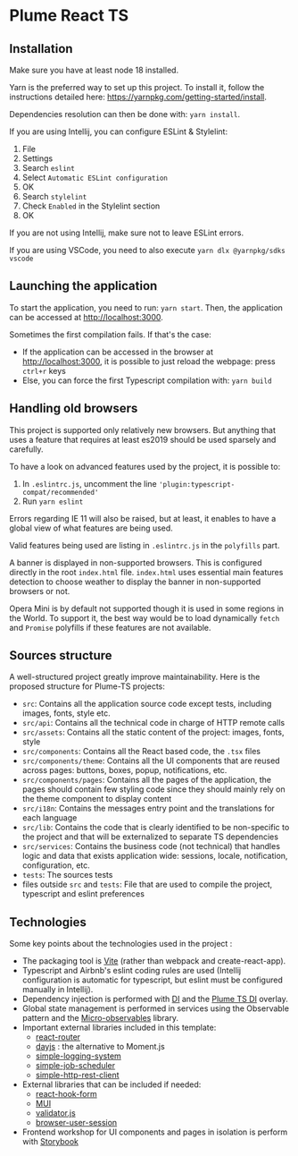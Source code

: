 Plume React TS
====================

Installation
------------
Make sure you have at least node 18 installed.

Yarn is the preferred way to set up this project. To install it, follow the instructions detailed here: <https://yarnpkg.com/getting-started/install>.

Dependencies resolution can then be done with: `yarn install`.

If you are using Intellij, you can configure ESLint & Stylelint:
1. File
2. Settings
3. Search `eslint`
4. Select `Automatic ESLint configuration`
5. OK
6. Search `stylelint`
7. Check `Enabled` in the Stylelint section
8. OK

If you are not using Intellij, make sure not to leave ESLint errors.

If you are using VSCode, you need to also execute `yarn dlx @yarnpkg/sdks vscode`

Launching the application
-------------------------
To start the application, you need to run: `yarn start`.
Then, the application can be accessed at <http://localhost:3000>.

Sometimes the first compilation fails.
If that's the case:
- If the application can be accessed in the browser at <http://localhost:3000>, it is possible to just reload the webpage: press `ctrl+r` keys
- Else, you can force the first Typescript compilation with: `yarn build`

Handling old browsers
---------------------
This project is supported only relatively new browsers.
But anything that uses a feature that requires at least es2019 should be used sparsely and carefully.

To have a look on advanced features used by the project, it is possible to:
1. In `.eslintrc.js`, uncomment the line `'plugin:typescript-compat/recommended'`
2. Run `yarn eslint`

Errors regarding IE 11 will also be raised, but at least, it enables to have a global view of what features are being
used.

Valid features being used are listing in `.eslintrc.js` in the `polyfills` part.

A banner is displayed in non-supported browsers. This is configured directly in the root `index.html` file.
`index.html` uses essential main features detection to choose weather to display the banner in non-supported browsers
or not.

Opera Mini is by default not supported though it is used in some regions in the World. To support it, the best way
would be to load dynamically `fetch` and `Promise` polyfills if these features are not available.

Sources structure
-----------------
A well-structured project greatly improve maintainability.
Here is the proposed structure for Plume-TS projects:

- `src`: Contains all the application source code except tests, including images, fonts, style etc.
- `src/api`: Contains all the technical code in charge of HTTP remote calls
- `src/assets`: Contains all the static content of the project: images, fonts, style
- `src/components`: Contains all the React based code, the `.tsx` files
- `src/components/theme`: Contains all the UI components that are reused across pages: buttons, boxes, popup, notifications, etc.
- `src/components/pages`: Contains all the pages of the application, the pages should contain few styling code since they should mainly rely on the theme component to display content
- `src/i18n`: Contains the messages entry point and the translations for each language
- `src/lib`: Contains the code that is clearly identified to be non-specific to the project and that will be externalized to separate TS dependencies
- `src/services`: Contains the business code (not technical) that handles logic and data that exists application wide: sessions, locale, notification, configuration, etc.
- `tests`: The sources tests
- files outside `src` and `tests`: File that are used to compile the project, typescript and eslint preferences

Technologies
------------
Some key points about the technologies used in the project :
- The packaging tool is [Vite](https://vitejs.dev/config/) (rather than webpack and create-react-app).
- Typescript and Airbnb's eslint coding rules are used (Intellij configuration is automatic for typescript, but eslint must be configured manually in Intellij).
- Dependency injection is performed with [DI](https://github.com/wessberg/di) and the [Plume TS DI](https://github.com/Coreoz/plume-ts-di) overlay.
- Global state management is performed in services using the Observable pattern and the [Micro-observables](https://github.com/BeTomorrow/micro-observables) library.
- Important external libraries included in this template:
    - [react-router](https://reactrouter.com/)
    - [dayjs](https://github.com/iamkun/dayjs) : the alternative to Moment.js
    - [simple-logging-system](https://github.com/Coreoz/simple-logging-system)
    - [simple-job-scheduler](https://github.com/Coreoz/simple-job-scheduler)
    - [simple-http-rest-client](https://github.com/Coreoz/simple-http-rest-client)
- External libraries that can be included if needed:
    - [react-hook-form](https://github.com/react-hook-form/react-hook-form)
    - [MUI](https://mui.com/)
    - [validator.js](https://github.com/validatorjs/validator.js)
    - [browser-user-session](https://github.com/Coreoz/browser-user-session)
- Frontend workshop for UI components and pages in isolation is perform with [Storybook](https://storybook.js.org/docs/react/get-started/install/)
